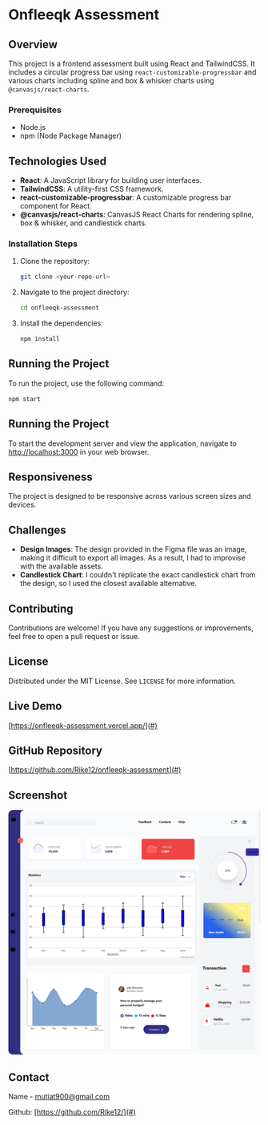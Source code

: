 # Onfleeqk Assessment

## Overview

This project is a frontend assessment built using React and TailwindCSS. It includes a circular progress bar using `react-customizable-progressbar` and various charts including spline and box & whisker charts using `@canvasjs/react-charts`.


### Prerequisites

- Node.js
- npm (Node Package Manager)
## Technologies Used

- **React**: A JavaScript library for building user interfaces.
- **TailwindCSS**: A utility-first CSS framework.
- **react-customizable-progressbar**: A customizable progress bar component for React.
- **@canvasjs/react-charts**: CanvasJS React Charts for rendering spline, box & whisker, and candlestick charts.

### Installation Steps

1. Clone the repository:
    ```bash
    git clone <your-repo-url>
    ```
2. Navigate to the project directory:
    ```bash
    cd onfleeqk-assessment
    ```
3. Install the dependencies:
    ```bash
    npm install
    ```

## Running the Project

To run the project, use the following command:

```bash
npm start
```
## Running the Project

To start the development server and view the application, navigate to [http://localhost:3000](http://localhost:3000) in your web browser.



## Responsiveness

The project is designed to be responsive across various screen sizes and devices.

## Challenges

- **Design Images**: The design provided in the Figma file was an image, making it difficult to export all images. As a result, I had to improvise with the available assets.
- **Candlestick Chart**: I couldn't replicate the exact candlestick chart from the design, so I used the closest available alternative.

## Contributing

Contributions are welcome! If you have any suggestions or improvements, feel free to open a pull request or issue.

## License

Distributed under the MIT License. See `LICENSE` for more information.


## Live Demo

[https://onfleeqk-assessment.vercel.app/](#)

## GitHub Repository

[https://github.com/Rike12/onfleeqk-assessment](#)

## Screenshot

![App Screenshot](./src/assets/project-screenshot.png)


## Contact

Name - mutiat900@gmail.com

Github: [https://github.com/Rike12/](#)